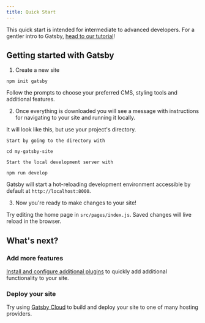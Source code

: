 ```yaml
---
title: Quick Start
---
```


This quick start is intended for intermediate to advanced developers. For a gentler intro to Gatsby, [head to our tutorial](/docs/tutorial/)!

## Getting started with Gatsby

1. Create a new site

```shell
npm init gatsby
```

Follow the prompts to choose your preferred CMS, styling tools and additional features.

2. Once everything is downloaded you will see a message with instructions for navigating to your site and running it locally.

It will look like this, but use your project's directory.

```shell
Start by going to the directory with

cd my-gatsby-site

Start the local development server with

npm run develop
```

Gatsby will start a hot-reloading development environment accessible by default at `http://localhost:8000`.

3. Now you're ready to make changes to your site!

Try editing the home page in `src/pages/index.js`. Saved changes will live reload in the browser.

## What's next?

### Add more features

[Install and configure additional plugins](/docs/recipes/) to quickly add additional functionality to your site.

### Deploy your site

Try using [Gatsby Cloud](https://www.gatsbyjs.com/cloud/) to build and deploy your site to one of many hosting providers.
